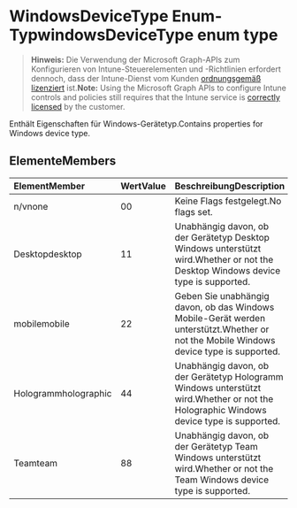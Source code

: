 # <a name="windowsdevicetype-enum-type"></a><span data-ttu-id="6a774-101">WindowsDeviceType Enum-Typ</span><span class="sxs-lookup"><span data-stu-id="6a774-101">windowsDeviceType enum type</span></span>

> <span data-ttu-id="6a774-102">**Hinweis:** Die Verwendung der Microsoft Graph-APIs zum Konfigurieren von Intune-Steuerelementen und -Richtlinien erfordert dennoch, dass der Intune-Dienst vom Kunden [ordnungsgemäß lizenziert](https://go.microsoft.com/fwlink/?linkid=839381) ist.</span><span class="sxs-lookup"><span data-stu-id="6a774-102">**Note:** Using the Microsoft Graph APIs to configure Intune controls and policies still requires that the Intune service is [correctly licensed](https://go.microsoft.com/fwlink/?linkid=839381) by the customer.</span></span>

<span data-ttu-id="6a774-103">Enthält Eigenschaften für Windows-Gerätetyp.</span><span class="sxs-lookup"><span data-stu-id="6a774-103">Contains properties for Windows device type.</span></span>
## <a name="members"></a><span data-ttu-id="6a774-104">Elemente</span><span class="sxs-lookup"><span data-stu-id="6a774-104">Members</span></span>
|<span data-ttu-id="6a774-105">Element</span><span class="sxs-lookup"><span data-stu-id="6a774-105">Member</span></span>|<span data-ttu-id="6a774-106">Wert</span><span class="sxs-lookup"><span data-stu-id="6a774-106">Value</span></span>|<span data-ttu-id="6a774-107">Beschreibung</span><span class="sxs-lookup"><span data-stu-id="6a774-107">Description</span></span>|
|:---|:---|:---|
|<span data-ttu-id="6a774-108">n/v</span><span class="sxs-lookup"><span data-stu-id="6a774-108">none</span></span>|<span data-ttu-id="6a774-109">0</span><span class="sxs-lookup"><span data-stu-id="6a774-109">0</span></span>|<span data-ttu-id="6a774-110">Keine Flags festgelegt.</span><span class="sxs-lookup"><span data-stu-id="6a774-110">No flags set.</span></span>|
|<span data-ttu-id="6a774-111">Desktop</span><span class="sxs-lookup"><span data-stu-id="6a774-111">desktop</span></span>|<span data-ttu-id="6a774-112">1</span><span class="sxs-lookup"><span data-stu-id="6a774-112">1</span></span>|<span data-ttu-id="6a774-113">Unabhängig davon, ob der Gerätetyp Desktop Windows unterstützt wird.</span><span class="sxs-lookup"><span data-stu-id="6a774-113">Whether or not the Desktop Windows device type is supported.</span></span>|
|<span data-ttu-id="6a774-114">mobile</span><span class="sxs-lookup"><span data-stu-id="6a774-114">mobile</span></span>|<span data-ttu-id="6a774-115">2</span><span class="sxs-lookup"><span data-stu-id="6a774-115">2</span></span>|<span data-ttu-id="6a774-116">Geben Sie unabhängig davon, ob das Windows Mobile-Gerät werden unterstützt.</span><span class="sxs-lookup"><span data-stu-id="6a774-116">Whether or not the Mobile Windows device type is supported.</span></span>|
|<span data-ttu-id="6a774-117">Hologramm</span><span class="sxs-lookup"><span data-stu-id="6a774-117">holographic</span></span>|<span data-ttu-id="6a774-118">4</span><span class="sxs-lookup"><span data-stu-id="6a774-118">4</span></span>|<span data-ttu-id="6a774-119">Unabhängig davon, ob der Gerätetyp Hologramm Windows unterstützt wird.</span><span class="sxs-lookup"><span data-stu-id="6a774-119">Whether or not the Holographic Windows device type is supported.</span></span>|
|<span data-ttu-id="6a774-120">Team</span><span class="sxs-lookup"><span data-stu-id="6a774-120">team</span></span>|<span data-ttu-id="6a774-121">8</span><span class="sxs-lookup"><span data-stu-id="6a774-121">8</span></span>|<span data-ttu-id="6a774-122">Unabhängig davon, ob der Gerätetyp Team Windows unterstützt wird.</span><span class="sxs-lookup"><span data-stu-id="6a774-122">Whether or not the Team Windows device type is supported.</span></span>|



